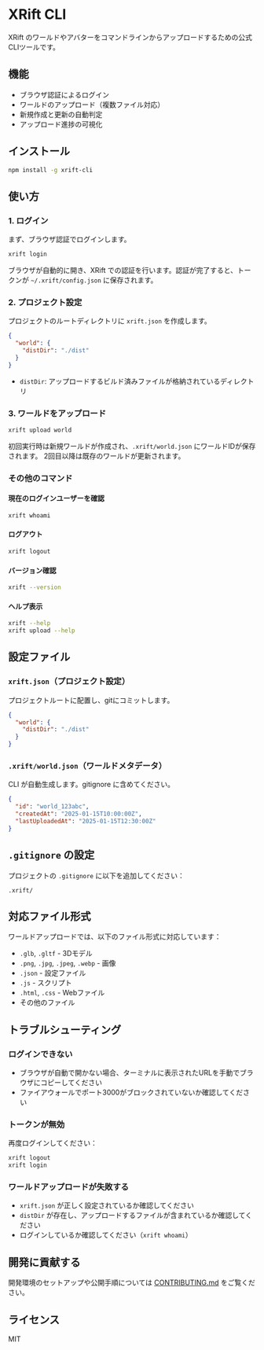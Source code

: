 # XRift CLI

XRift のワールドやアバターをコマンドラインからアップロードするための公式CLIツールです。

## 機能

- ブラウザ認証によるログイン
- ワールドのアップロード（複数ファイル対応）
- 新規作成と更新の自動判定
- アップロード進捗の可視化

## インストール

```bash
npm install -g xrift-cli
```

## 使い方

### 1. ログイン

まず、ブラウザ認証でログインします。

```bash
xrift login
```

ブラウザが自動的に開き、XRift での認証を行います。認証が完了すると、トークンが `~/.xrift/config.json` に保存されます。

### 2. プロジェクト設定

プロジェクトのルートディレクトリに `xrift.json` を作成します。

```json
{
  "world": {
    "distDir": "./dist"
  }
}
```

- `distDir`: アップロードするビルド済みファイルが格納されているディレクトリ

### 3. ワールドをアップロード

```bash
xrift upload world
```

初回実行時は新規ワールドが作成され、`.xrift/world.json` にワールドIDが保存されます。
2回目以降は既存のワールドが更新されます。

### その他のコマンド

#### 現在のログインユーザーを確認

```bash
xrift whoami
```

#### ログアウト

```bash
xrift logout
```

#### バージョン確認

```bash
xrift --version
```

#### ヘルプ表示

```bash
xrift --help
xrift upload --help
```

## 設定ファイル

### `xrift.json`（プロジェクト設定）

プロジェクトルートに配置し、gitにコミットします。

```json
{
  "world": {
    "distDir": "./dist"
  }
}
```

### `.xrift/world.json`（ワールドメタデータ）

CLI が自動生成します。gitignore に含めてください。

```json
{
  "id": "world_123abc",
  "createdAt": "2025-01-15T10:00:00Z",
  "lastUploadedAt": "2025-01-15T12:30:00Z"
}
```

## `.gitignore` の設定

プロジェクトの `.gitignore` に以下を追加してください：

```
.xrift/
```

## 対応ファイル形式

ワールドアップロードでは、以下のファイル形式に対応しています：

- `.glb`, `.gltf` - 3Dモデル
- `.png`, `.jpg`, `.jpeg`, `.webp` - 画像
- `.json` - 設定ファイル
- `.js` - スクリプト
- `.html`, `.css` - Webファイル
- その他のファイル

## トラブルシューティング

### ログインできない

- ブラウザが自動で開かない場合、ターミナルに表示されたURLを手動でブラウザにコピーしてください
- ファイアウォールでポート3000がブロックされていないか確認してください

### トークンが無効

再度ログインしてください：

```bash
xrift logout
xrift login
```

### ワールドアップロードが失敗する

- `xrift.json` が正しく設定されているか確認してください
- `distDir` が存在し、アップロードするファイルが含まれているか確認してください
- ログインしているか確認してください（`xrift whoami`）

## 開発に貢献する

開発環境のセットアップや公開手順については [CONTRIBUTING.md](CONTRIBUTING.md) をご覧ください。

## ライセンス

MIT
